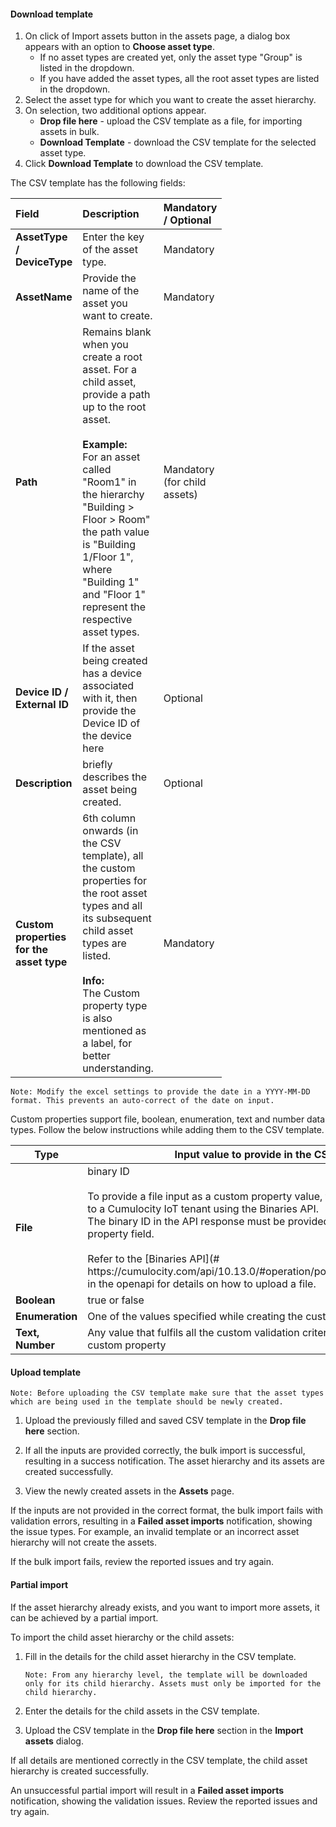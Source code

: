 #### Download template

1. On click of Import assets button in the assets page, a dialog box appears with an option to **Choose asset type**.
	* If no asset types are created yet, only the asset type "Group" is listed in the dropdown.
	* If you have added the asset types, all the root asset types are listed in the dropdown.
2. Select the asset type for which you want to create the asset hierarchy.
3. On selection, two additional options appear.
	* **Drop file here** - upload the CSV template as a file, for importing assets in bulk.
	* **Download Template** - download the CSV template for the selected asset type.
4. Click **Download Template** to download the CSV template.

The CSV template has the following fields:

<table>
<col width="20">
<col width="50">
<col width="30">
<thead>
<tr>
<th style="text-align:left">Field</th>
<th style="text-align:left">Description</th>
<th style="text-align:left">Mandatory / Optional</th>
</tr>
</thead>
<tbody>
<tr>
<td style="text-align:left"><b>AssetType / DeviceType </b></td>
<td style="text-align:left">Enter the key of the asset type.</td>
<td style="text-align:left">Mandatory</td>
</tr>
<tr>
<td style="text-align:left"><b>AssetName</b></td>
<td style="text-align:left">Provide the name of the asset you want to create.</td>
<td style="text-align:left">Mandatory</td>
</tr>
<tr>
<td style="text-align:left"><b>Path</b></td>
<td style="text-align:left">Remains blank when you create a root asset. For a child asset, provide a path up to the root asset.<br><br>
<b>Example:</b><br>
For an asset called "Room1" in the hierarchy "Building > Floor > Room" the path value is "Building 1/Floor 1", where "Building 1" and "Floor 1" represent the respective asset types.</td>
<td style="text-align:left">Mandatory (for child assets)</td>
</tr>
<tr>
<td style="text-align:left"><b>Device ID / External ID</b></td>
<td style="text-align:left">If the asset being created has a device associated with it, then provide the Device ID of the device here</td>
<td style="text-align:left">Optional</td>
</tr>
<tr>
<td style="text-align:left"><b>Description</b></td>
<td style="text-align:left">briefly describes the asset being created.</td>
<td style="text-align:left">Optional</td>
</tr>
<tr>
<td style="text-align:left"><b>Custom properties for the asset type</b></td>
<td style="text-align:left">6th column onwards (in the CSV template), all the custom properties for the root asset types and all its subsequent child asset types are listed.<br><br>
<b>Info:</b><br>The Custom property type is also mentioned as a label, for better understanding.
</td>
<td style="text-align:left">Mandatory</td>
</tr>
</tbody>
</table>

`Note: Modify the excel settings to provide the date in a YYYY-MM-DD format. This prevents an auto-correct of the date on input.`

Custom properties support  file, boolean, enumeration, text and number data types. Follow the below instructions while adding them to the CSV template.

<table>
<col width="20">
<col width="80">
<thead>
<tr>
<th>Type</th>
<th>Input value to provide in the CSV template</th>
</tr>
</thead>
<tbody>
<tr>
<td style="text-align:left"><b>File</b></td>
<td style="text-align:left">binary ID<br><br>
To provide a file input as a custom property value, the file must first be uploaded to a Cumulocity IoT tenant using the Binaries API.<br>
The binary ID in the API response must be provided as input for the custom property field.<br><br>
Refer to the [Binaries API](# https://cumulocity.com/api/10.13.0/#operation/postBinariesCollectionResource) in the openapi for details on how to upload a file.</td>
</tr>
<tr>
<td style="text-align:left"><b>Boolean</b></td>
<td style="text-align:left">true or false</td>
</tr>
<tr>
<td style="text-align:left"><b>Enumeration</b></td>
<td style="text-align:left">One of the values specified while creating the custom property</td>
</tr>
<tr>
<td style="text-align:left"><b>Text,<br> Number</b></td>
<td style="text-align:left">Any value that fulfils all the custom validation criteria provided while creating the custom property</td>
</tr>
</tbody>
</table>

#### Upload template

`Note: Before uploading the CSV template make sure that the asset types which are being used in the template should be newly created.`

1. Upload the previously filled and saved CSV template in the **Drop file here** section.

2. If all the inputs are provided correctly, the bulk import is successful, resulting in a success notification. The asset hierarchy and its assets are created successfully.

3. View the newly created assets in the **Assets** page.

If the inputs are not provided in the correct format, the bulk import fails with validation errors, resulting in a **Failed asset imports** notification, showing the issue types. For example, an invalid template or an incorrect asset hierarchy will not create the assets.

If the bulk import fails, review the reported issues and try again.

#### Partial import

If the asset hierarchy already exists, and you want to import more assets, it can be achieved by a partial import.

To import the child asset hierarchy or the child assets:

1. Fill in the details for the child asset hierarchy in the CSV template.

	`Note: From any hierarchy level, the template will be downloaded only for its child hierarchy. Assets must only be imported for the child hierarchy.`

2. Enter the details for the child assets in the CSV template.

3. Upload the CSV template in the **Drop file here** section in the **Import assets** dialog.

If all details are mentioned correctly in the CSV template, the child asset hierarchy is created successfully.

An unsuccessful partial import will result in a **Failed asset imports** notification, showing the validation issues.
Review the reported issues and try again.
